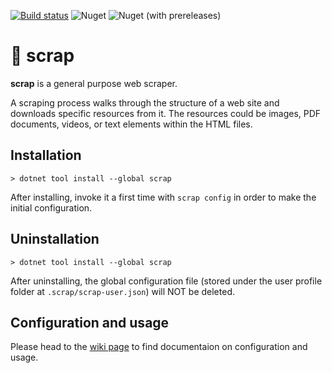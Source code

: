 [![Build status](https://github.com/icalvo/scrap/actions/workflows/PullRequest.yml/badge.svg)](https://github.com/icalvo/scrap/actions/workflows/PullRequest.yml)
![Nuget](https://img.shields.io/nuget/v/scrap)
![Nuget (with prereleases)](https://img.shields.io/nuget/vpre/scrap?label=nuget%20pre)

# 🐾 scrap
**scrap** is a general purpose web scraper.

A scraping process walks through the structure of a web site and downloads specific resources from it. The resources could be images, PDF documents, videos, or text elements within the HTML files.

## <a id="Installation"></a>Installation

```
> dotnet tool install --global scrap
```
After installing, invoke it a first time with `scrap config` in order to make the initial configuration.

## Uninstallation

```
> dotnet tool install --global scrap
```
After uninstalling, the global configuration file (stored under the user profile folder at `.scrap/scrap-user.json`) will NOT be deleted.

## Configuration and usage
Please head to the [wiki page](https://github.com/icalvo/scrap/wiki) to find documentaion on configuration and usage.
